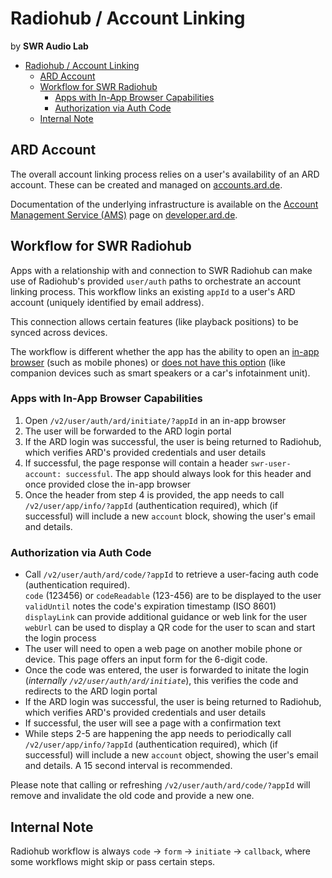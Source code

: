 # Radiohub / Account Linking

by **SWR Audio Lab**

- [Radiohub / Account Linking](#radiohub--account-linking)
  - [ARD Account](#ard-account)
  - [Workflow for SWR Radiohub](#workflow-for-swr-radiohub)
    - [Apps with In-App Browser Capabilities](#apps-with-in-app-browser-capabilities)
    - [Authorization via Auth Code](#authorization-via-auth-code)
  - [Internal Note](#internal-note)

## ARD Account

The overall account linking process relies on a user's availability of an ARD account. These can be created and managed on [accounts.ard.de](https://accounts.ard.de/).

Documentation of the underlying infrastructure is available on the [Account Management Service (AMS)](https://developer.ard.de/account-management-service) page on [developer.ard.de](https://developer.ard.de/account-management-service).

## Workflow for SWR Radiohub

Apps with a relationship with and connection to SWR Radiohub can make use of Radiohub's provided `user/auth` paths to orchestrate an account linking process. This workflow links an existing `appId` to a user's ARD account (uniquely identified by email address).

This connection allows certain features (like playback positions) to be synced across devices.

The workflow is different whether the app has the ability to open an [in-app browser](#apps-with-in-app-browser-capabilities) (such as mobile phones) or [does not have this option](#authorization-via-auth-code) (like companion devices such as smart speakers or a car's infotainment unit).

### Apps with In-App Browser Capabilities

1. Open `/v2/user/auth/ard/initiate/?appId` in an in-app browser
2. The user will be forwarded to the ARD login portal
3. If the ARD login was successful, the user is being returned to Radiohub, which verifies ARD's provided credentials and user details
4. If successful, the page response will contain a header `swr-user-account: successful`. The app should always look for this header and once provided close the in-app browser
5. Once the header from step 4 is provided, the app needs to call `/v2/user/app/info/?appId` (authentication required), which (if successful) will include a new `account` block, showing the user's email and details.

### Authorization via Auth Code

- Call `/v2/user/auth/ard/code/?appId` to retrieve a user-facing auth code (authentication required).  
  `code` (123456) or `codeReadable` (123-456) are to be displayed to the user  
  `validUntil` notes the code's expiration timestamp (ISO 8601)  
  `displayLink` can provide additional guidance or web link for the user  
  `webUrl` can be used to display a QR code for the user to scan and start the login process
- The user will need to open a web page on another mobile phone or device. This page offers an input form for the 6-digit code.
- Once the code was entered, the user is forwarded to initate the login (_internally `/v2/user/auth/ard/initiate`_), this verifies the code and redirects to the ARD login portal
- If the ARD login was successful, the user is being returned to Radiohub, which verifies ARD's provided credentials and user details
- If successful, the user will see a page with a confirmation text
- While steps 2-5 are happening the app needs to periodically call `/v2/user/app/info/?appId` (authentication required), which (if successful) will include a new `account` object, showing the user's email and details. A 15 second interval is recommended.

Please note that calling or refreshing `/v2/user/auth/ard/code/?appId` will remove and invalidate the old code and provide a new one.

## Internal Note

Radiohub workflow is always `code` -> `form` -> `initiate` -> `callback`, where some workflows might skip or pass certain steps.
